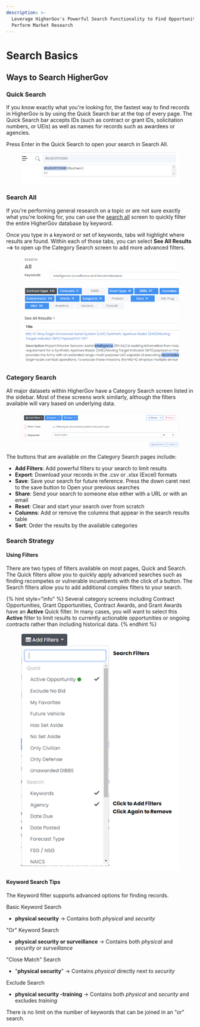 ```yaml
---
description: >-
  Leverage HigherGov's Powerful Search Functionality to Find Opportunities and
  Perform Market Research
---
```


# Search Basics

## Ways to Search HigherGov

### Quick Search

If you know exactly what you're looking for, the fastest way to find records in HigherGov is by using the Quick Search bar at the top of every page.  The Quick Search bar accepts IDs (such as contract or grant IDs, solicitation numbers, or UEIs) as well as names for records such as awardees or agencies. &#x20;

Press Enter in the Quick Search to open your search in Search All.

<figure><img src="../.gitbook/assets/image (9) (1) (1) (1).png" alt=""><figcaption></figcaption></figure>

### Search All

If you're performing general research on a topic or are not sure exactly what you're looking for, you can use the [search all](https://www.highergov.com/all/) screen to quickly filter the entire HigherGov database by keyword.  &#x20;

Once you type in a keyword or set of keywords, tabs will highlight where results are found.  Within each of those tabs, you can select **See All Results -->** to open up the Category Search screen to add more advanced filters.

<figure><img src="../.gitbook/assets/image (6) (1) (1).png" alt=""><figcaption></figcaption></figure>

### Category Search

All major datasets within HigherGov have a Category Search screen listed in the sidebar.  Most of these screens work similarly, although the filters available will vary based on underlying data.

<figure><img src="../.gitbook/assets/image (1) (2).png" alt=""><figcaption></figcaption></figure>

The buttons that are available on the Category Search pages include:

* **Add Filters**: Add powerful filters to your search to limit results
* **Export**: Download your records in the .csv or .xlsx (Excel) formats
* **Save**: Save your search for future reference.  Press the down caret next to the save button to Open your previous searches
* **Share**: Send your search to someone else either with a URL or with an email
* **Reset**: Clear and start your search over from scratch
* **Columns**: Add or remove the columns that appear in the search results table
* **Sort**: Order the results by the available categories

### Search Strategy

#### Using Filters

There are two types of filters available on most pages, Quick and Search.  The Quick filters allow you to quickly apply advanced searches such as finding recompetes or vulnerable incumbents with the click of a button.  The Search filters allow you to add additional complex filters to your search. &#x20;

{% hint style="info" %}
Several category screens including Contract Opportunities, Grant Opportunities, Contract Awards, and Grant Awards have an **Active** Quick filter.  In many cases,  you will want to select this **Active** filter to limit results to currently actionable opportunities or ongoing contracts rather than including historical data.
{% endhint %}

<figure><img src="../.gitbook/assets/filters.png" alt=""><figcaption></figcaption></figure>

#### Keyword Search Tips

The Keyword filter supports advanced options for finding records.&#x20;

Basic Keyword Search

* **physical security** -> Contains both _physical_ and _security_

"Or" Keyword Search

* **physical security or surveillance** -> Contains both _physical_ and _security_ or _surveillance_

"Close Match" Search

* "**physical security**" -> Contains _physical_ directly next to _security_

Exclude Search

* **physical security -training** -> Contains both _physical_ and _security_ and excludes _training_

There is no limit on the number of keywords that can be joined in an "or" search.
